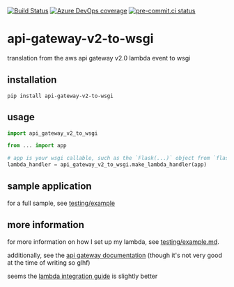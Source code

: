 [![Build Status](https://dev.azure.com/asottile/asottile/_apis/build/status/asottile.api-gateway-v2-to-wsgi?branchName=main)](https://dev.azure.com/asottile/asottile/_build/latest?definitionId=65&branchName=main)
[![Azure DevOps coverage](https://img.shields.io/azure-devops/coverage/asottile/asottile/65/main.svg)](https://dev.azure.com/asottile/asottile/_build/latest?definitionId=65&branchName=main)
[![pre-commit.ci status](https://results.pre-commit.ci/badge/github/asottile/api-gateway-v2-to-wsgi/main.svg)](https://results.pre-commit.ci/latest/github/asottile/api-gateway-v2-to-wsgi/main)

api-gateway-v2-to-wsgi
======================

translation from the aws api gateway v2.0 lambda event to wsgi

## installation

`pip install api-gateway-v2-to-wsgi`

## usage

```python
import api_gateway_v2_to_wsgi

from ... import app

# app is your wsgi callable, such as the `Flask(...)` object from `flask`
lambda_handler = api_gateway_v2_to_wsgi.make_lambda_handler(app)
```

## sample application

for a full sample, see [testing/example](testing/example)

## more information

for more information on how I set up my lambda, see
[testing/example.md](testing/example.md).

additionally, see the [api gateway documentation] (though it's not very good
at the time of writing so glhf)

seems the [lambda integration guide] is slightly better

[api gateway documentation]: https://docs.aws.amazon.com/apigateway/index.html
[lambda integration guide]: https://docs.aws.amazon.com/apigateway/latest/developerguide/http-api-develop-integrations-lambda.html

